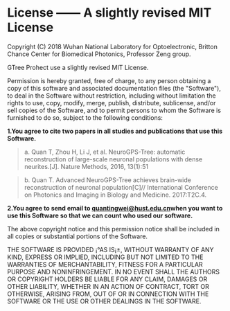 # License —— A slightly revised MIT License
Copyright (C) 2018 Wuhan National Laboratory for Optoelectronic, Britton Chance Center for Biomedical Photonics, Professor Zeng group.

GTree Prohect use a slightly revised MIT License.

Permission is hereby granted, free of charge, to any person obtaining a copy of this software and associated documentation files (the "Software"), to deal in the Software without restriction, including without limitation the rights to use, copy, modify, merge, publish, distribute, sublicense, and/or sell copies of the Software, and to permit persons to whom the Software is furnished to do so, subject to the following conditions:

**1.You agree to cite two papers in all studies and publications that use this Software.**

 >a. Quan T, Zhou H, Li J, et al. NeuroGPS-Tree: automatic reconstruction of large-scale neuronal populations with dense neurites.[J]. Nature Methods, 2016, 13(1):51
 
 >b. Quan T. Advanced NeuroGPS-Tree achieves brain-wide reconstruction of neuronal population[C]// International Conference on Photonics and Imaging in Biology and Medicine. 2017:T2C.4.

**2.You agree to send email to [quantingwei@hust.edu.cn](quantingwei@hust.edu.cn)when you want to use this Software so that we can count who used our software.**
 
The above copyright notice and this permission notice shall be included in all copies or substantial portions of the Software.

THE SOFTWARE IS PROVIDED ¡°AS IS¡±, WITHOUT WARRANTY OF ANY KIND, EXPRESS OR IMPLIED, INCLUDING BUT NOT LIMITED TO THE WARRANTIES OF MERCHANTABILITY, FITNESS FOR A PARTICULAR PURPOSE AND NONINFRINGEMENT. IN NO EVENT SHALL THE AUTHORS OR COPYRIGHT HOLDERS BE LIABLE FOR ANY CLAIM, DAMAGES OR OTHER LIABILITY, WHETHER IN AN ACTION OF CONTRACT, TORT OR OTHERWISE, ARISING FROM, OUT OF OR IN CONNECTION WITH THE SOFTWARE OR THE USE OR OTHER DEALINGS IN THE SOFTWARE.

